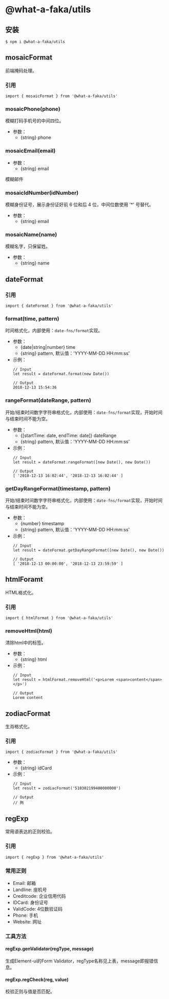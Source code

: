 # @what-a-faka/utils

## 安装
```
$ npm i @what-a-faka/utils
```

## mosaicFormat
前端掩码处理。

### 引用
```
import { mosaicFormat } from '@what-a-faka/utils'
```

### mosaicPhone(phone)
模糊打码手机号的中间四位。

- 参数：
  - {string} phone

### mosaicEmail(email)
- 参数：
  - {string} email

模糊邮件

### mosaicIdNumber(idNumber)
模糊身份证号，展示身份证好前 6 位和后 4 位，中间位数使用 '*' 号替代。

- 参数：
  - {string} email


### mosaicName(name)
模糊名字，只保留姓。

- 参数：
  - {string} name


## dateFormat

### 引用
```
import { dateFormat } from '@what-a-faka/utils'
```

### format(time, pattern)
时间格式化，内部使用：`date-fns/format`实现。
- 参数：
  - {date|string|number} time
  - {string} pattern, 默认值：'YYYY-MM-DD HH:mm:ss'
- 示例：
  ```
  // Input
  let result = dateFormat.format(new Date())

  // Output
  2018-12-13 15:54:36
  ```

### rangeFormat(dateRange, pattern)
开始/结束时间数字字符串格式化，内部使用：`date-fns/format`实现，开始时间与结束时间不能为空。
- 参数：
  - {[startTime: date, endTime: date]} dateRange
  - {string} pattern, 默认值：'YYYY-MM-DD HH:mm:ss'
- 示例：
  ```
  // Input
  let result = dateFormat.rangeFormat([new Date(), new Date())

  // Output
  [ '2018-12-13 16:02:44', '2018-12-13 16:02:44' ]
  ```

### getDayRangeFormat(timestamp, pattern)
开始/结束时间数字字符串格式化，内部使用：`date-fns/format`实现，开始时间与结束时间不能为空。
- 参数：
  - {number} timestamp
  - {string} pattern, 默认值：'YYYY-MM-DD HH:mm:ss'
- 示例：
  ```
  // Input
  let result = dateFormat.getDayRangeFormat([new Date(), new Date())

  // Output
  [ '2018-12-13 00:00:00', '2018-12-13 23:59:59' ]
  ```

## htmlForamt
HTML格式化。

### 引用
```
import { htmlFormat } from '@what-a-faka/utils'
```

### removeHtml(html)
清除html中的标签。

- 参数：
  - {string} html
- 示例：
  ```
  // Input
  let result = htmlFormat.removeHtml('<p>Lorem <span>content</span></p>')

  // Output
  Lorem content
  ```

## zodiacFormat
生肖格式化。

### 引用
```
import { zodiacFormat } from '@what-a-faka/utils'
```

- 参数：
  - {string} idCard
- 示例：
  ```
  // Input
  let result = zodiacFormat('510302199400000000')

  // Output
  // 狗
  ```

## regExp
常用语表达的正则校验。

### 引用
```
import { regExp } from '@what-a-faka/utils'
```

### 常用正则
- Email: 邮箱
- Landline: 座机号
- Creditcode: 企业信用代码
- IDCard: 身份证号
- ValidCode: 4位数验证码
- Phone: 手机
- Website: 网址

### 工具方法
#### regExp.genValidator(regType, message)
生成Element-ui的Form Validator，regType名称见上表，message即报错信息。
#### regExp.regCheck(reg, value)
校验正则与值是否匹配。

